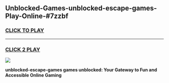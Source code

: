 
## Unblocked-Games-unblocked-escape-games-Play-Online-#7zzbf
<h3>
<a href="https://premium.freeplayer.one?title=unblocked-escape-games&ref=24F">CLICK TO PLAY</a></h3>
<hr>

<h3>
<a href="https://premium.freeplayer.one?title=unblocked-escape-games&ref=24F">CLICK 2 PLAY</a>
  
</h3>

<a href="https://premium.freeplayer.one?title=unblocked-escape-games&ref=24F/"><img src="https://clearcache.store/games.png"></a>


**unblocked-escape-games games unblocked: Your Gateway to Fun and Accessible Online Gaming**
